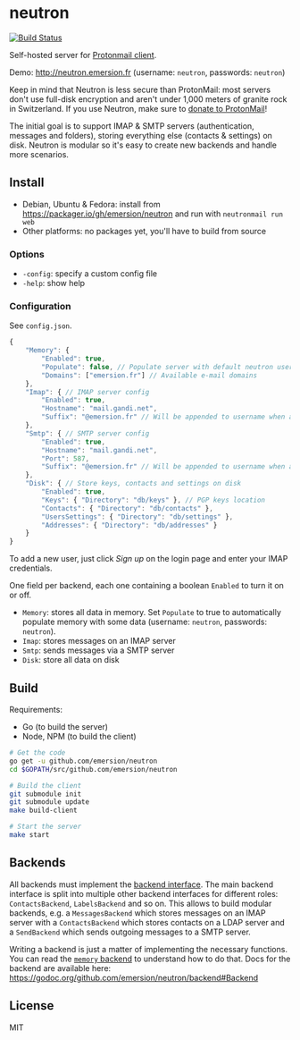 # neutron

[![Build Status](https://travis-ci.org/emersion/neutron.svg?branch=master)](https://travis-ci.org/emersion/neutron)

Self-hosted server for [Protonmail client](https://github.com/ProtonMail/WebClient).

Demo: http://neutron.emersion.fr (username: `neutron`, passwords: `neutron`)

Keep in mind that Neutron is less secure than ProtonMail: most servers don't
use full-disk encryption and aren't under 1,000 meters of granite rock in
Switzerland.
If you use Neutron, make sure to [donate to ProtonMail](https://protonmail.com/donate)!

The initial goal is to support IMAP & SMTP servers (authentication, messages and folders), storing everything else (contacts & settings) on disk. Neutron is modular so it's easy to create new backends and handle more scenarios.

## Install

* Debian, Ubuntu & Fedora: install from https://packager.io/gh/emersion/neutron and run with `neutronmail run web`
* Other platforms: no packages yet, you'll have to build from source

### Options

* `-config`: specify a custom config file
* `-help`: show help

### Configuration

See `config.json`.

```js
{
	"Memory": {
		"Enabled": true,
		"Populate": false, // Populate server with default neutron user
		"Domains": ["emersion.fr"] // Available e-mail domains
	},
	"Imap": { // IMAP server config
		"Enabled": true,
		"Hostname": "mail.gandi.net",
		"Suffix": "@emersion.fr" // Will be appended to username when authenticating
	},
	"Smtp": { // SMTP server config
		"Enabled": true,
		"Hostname": "mail.gandi.net",
		"Port": 587,
		"Suffix": "@emersion.fr" // Will be appended to username when authenticating
	},
	"Disk": { // Store keys, contacts and settings on disk
		"Enabled": true,
		"Keys": { "Directory": "db/keys" }, // PGP keys location
		"Contacts": { "Directory": "db/contacts" },
		"UsersSettings": { "Directory": "db/settings" },
		"Addresses": { "Directory": "db/addresses" }
	}
}
```

To add a new user, just click _Sign up_ on the login page and enter your IMAP credentials.

One field per backend, each one containing a boolean `Enabled` to turn it on or off.
* `Memory`: stores all data in memory. Set `Populate` to true to automatically populate memory with some data (username: `neutron`, passwords: `neutron`).
* `Imap`: stores messages on an IMAP server
* `Smtp`: sends messages via a SMTP server
* `Disk`: store all data on disk

## Build

Requirements:
* Go (to build the server)
* Node, NPM (to build the client)

```bash
# Get the code
go get -u github.com/emersion/neutron
cd $GOPATH/src/github.com/emersion/neutron

# Build the client
git submodule init
git submodule update
make build-client

# Start the server
make start
```

## Backends

All backends must implement the [backend interface](https://github.com/emersion/neutron/blob/master/backend/backend.go). The main backend interface is split into multiple other backend interfaces for different roles: `ContactsBackend`, `LabelsBackend` and so on. This allows to build modular backends, e.g. a `MessagesBackend` which stores messages on an IMAP server with a `ContactsBackend` which stores contacts on a LDAP server and a `SendBackend` which sends outgoing messages to a SMTP server.

Writing a backend is just a matter of implementing the necessary functions. You can read the [`memory` backend](https://github.com/emersion/neutron/tree/master/backend/memory) to understand how to do that. Docs for the backend are available here: https://godoc.org/github.com/emersion/neutron/backend#Backend

## License

MIT
